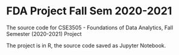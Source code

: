 # FDA Project Fall Sem 2020-2021
The source code for CSE3505 - Foundations of Data Analytics, Fall Semester (2020-2021) Project

The project is in R, the source code saved as Jupyter Notebook.
